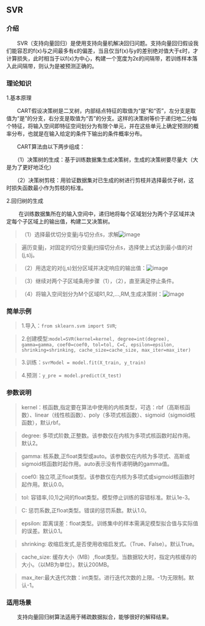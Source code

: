 <h2>SVR</h2>

<h3>介绍</h3>

　　SVR（支持向量回归）是使用支持向量机解决回归问题。支持向量回归假设我们能容忍的f(x)与之间最多有ε的偏差，当且仅当f(x)与y的差别绝对值大于ε时，才计算损失，此时相当于以f(x)为中心，构建一个宽度为2ε的间隔带，若训练样本落入此间隔带，则认为是被预测正确的。

<h3>理论知识</h3>

1.基本原理

　　CART假设决策树是二叉树，内部结点特征的取值为“是”和“否”，左分支是取值为“是”的分支，右分支是取值为“否”的分支。这样的决策树等价于递归地二分每个特征，将输入空间即特征空间划分为有限个单元，并在这些单元上确定预测的概率分布，也就是在输入给定的条件下输出的条件概率分布。

　　CART算法由以下两步组成：

　　（1）决策树的生成：基于训练数据集生成决策树，生成的决策树要尽量大（大是为了更好地泛化）

　　（2）决策树剪枝：用验证数据集对已生成的树进行剪枝并选择最优子树，这时损失函数最小作为剪枝的标准。

2.回归树的生成

　　 在训练数据集所在的输入空间中，递归地将每个区域划分为两个子区域并决定每个子区域上的输出值，构建二叉决策树。

> （1）选择最优切分变量j与切分点s，求解![image](/uploads/d418df0f328a9e541528b4b7b746ca5d/image.png)

> 遍历变量j，对固定的切分变量j扫描切分点s，选择使上式达到最小值的对(j,s)j。

> （2）用选定的对(j,s)划分区域并决定响应的输出值：![image](/uploads/cfcf1db60e31185d974e7a427c63515a/image.png)

> （3）继续对两个子区域条用步骤（1），（2），直至满足停止条件。

> （4）将输入空间划分为M个区域R1,R2,...,RM,生成决策树：![image](/uploads/4576f9bd1c6bc57c0fe693912aed6b39/image.png)

<h3>简单示例</h3>

> 1.导入：`from sklearn.svm import SVR`;

> 2.创建模型:`model=SVR(kernel=kernel, degree=int(degree), gamma=gamma, coef0=coef0, tol=tol, C=C, epsilon=epsilon, shrinking=shrinking, cache_size=cache_size, max_iter=max_iter)`

> 3.训练：`svrModel = model.fit(X_train, y_train)`

> 4.预测：`y_pre = model.predict(X_test)` 

<h3>参数说明</h3>

> kernel：核函数,指定要在算法中使用的内核类型，可选：rbf（高斯核函数）、linear（线性核函数）、poly（多项式核函数）、sigmoid（sigmoid核函数），默认rbf。

> degree: 多项式阶数,正整数。该参数仅在内核为多项式核函数时起作用。默认2。 

> gamma: 核系数,正float类型或auto。该参数仅在内核为多项式、高斯或sigmoid核函数时起作用。auto表示没有传递明确的gamma值。

> coef0: 独立项,正float类型。该参数仅在内核为多项式或sigmoid核函数时起作用。默认0.0。

> tol: 容错率,(0,1)之间的float类型。模型停止训练的容错标准。默认1e-3。

> C: 惩罚系数,正float类型。错误的惩罚系数。默认1.0。

> epsilon: 距离误差：float类型。训练集中的样本需满足模型拟合值与实际值的误差。默认0.1。

> shrinking: 收缩启发式,是否使用收缩启发式。（True、False）。默认True。

> cache_size: 缓存大小（MB）,float类型。当数据较大时，指定内核缓存的大小。（以MB为单位）。默认200MB。

> max_iter:最大迭代次数：int类型。进行迭代次数的上限。-1为无限制。默认-1。

<h3>适用场景</h3>

　　支持向量回归树算法适用于稀疏数据拟合，能够很好的解释结果。